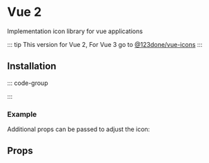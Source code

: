 # Vue 2

Implementation icon library for vue applications

::: tip
This version for Vue 2, For Vue 3 go to [@123done/vue-icons](vue-v3.md)
:::

## Installation

::: code-group

<!--@include:../../.vitepress/components/md-parts/vue2/yarn.md-->
<!--@include:../../.vitepress/components/md-parts/vue2/npm.md-->
<!--@include:../../.vitepress/components/md-parts/vue2/pnpm.md-->

:::

### Example

Additional props can be passed to adjust the icon:

<!--@include:../../.vitepress/components/md-parts/vue2/code.md-->

## Props

<!--@include:../../.vitepress/components/md-parts/props.md-->
